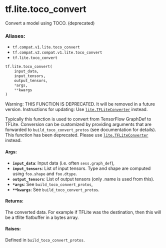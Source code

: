 <div itemscope itemtype="http://developers.google.com/ReferenceObject">
<meta itemprop="name" content="tf.lite.toco_convert" />
<meta itemprop="path" content="Stable" />
</div>

# tf.lite.toco_convert

Convert a model using TOCO. (deprecated)

### Aliases:

* `tf.compat.v1.lite.toco_convert`
* `tf.compat.v2.compat.v1.lite.toco_convert`
* `tf.lite.toco_convert`

``` python
tf.lite.toco_convert(
    input_data,
    input_tensors,
    output_tensors,
    *args,
    **kwargs
)
```

<!-- Placeholder for "Used in" -->

Warning: THIS FUNCTION IS DEPRECATED. It will be removed in a future version.
Instructions for updating:
Use <a href="../../tf/lite/TFLiteConverter.md"><code>lite.TFLiteConverter</code></a> instead.

Typically this function is used to convert from TensorFlow GraphDef to TFLite.
Conversion can be customized by providing arguments that are forwarded to
`build_toco_convert_protos` (see documentation for details). This function has
been deprecated. Please use <a href="../../tf/lite/TFLiteConverter.md"><code>lite.TFLiteConverter</code></a> instead.

#### Args:


* <b>`input_data`</b>: Input data (i.e. often `sess.graph_def`),
* <b>`input_tensors`</b>: List of input tensors. Type and shape are computed using
  `foo.shape` and `foo.dtype`.
* <b>`output_tensors`</b>: List of output tensors (only .name is used from this).
* <b>`*args`</b>: See `build_toco_convert_protos`,
* <b>`**kwargs`</b>: See `build_toco_convert_protos`.


#### Returns:

The converted data. For example if TFLite was the destination, then
this will be a tflite flatbuffer in a bytes array.



#### Raises:

Defined in `build_toco_convert_protos`.
